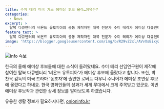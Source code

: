 ```yaml
---
title: 수미 테리 미국 기소 에미상 후보 올라…이유는?
categories:
  - News
excerpt: >
  탈북 다큐멘터리 비욘드 유토피아의 공동 제작자인 대북 전문가 수미 테리가 에미상 다큐멘터리 후보에 올랐습니다. 또한, 박찬욱 감독이 연출한 드라마 동조자에 출연한 로버트 다우니 주니어도 남우조연상 후보에 올랐습니다. 이번 에미상 후보작에는 쇼군과 더 베어 등이 각각 20여 개 부문 후보에 오르며 주목을 받았습니다. 9월 15일에 열리는 제76회 프라임타임 에미상 시상식은 미국 방송계 최고 권위를 인정받는 상으로, 다양한 작품들이 경합할 예정입니다.
feature_text: >
  탈북 다큐멘터리 비욘드 유토피아의 공동 제작자인 대북 전문가 수미 테리가 에미상 다큐멘터리 후보에 올랐습니다. 또한, 박찬욱 감독이 연출한 드라마 동조자에 출연한 로버트 다우니 주니어도 남우조연상 후보에 올랐습니다. 이번 에미상 후보작에는 쇼군과 더 베어 등이 각각 20여 개 부문 후보에 오르며 주목을 받았습니다. 9월 15일에 열리는 제76회 프라임타임 에미상 시상식은 미국 방송계 최고 권위를 인정받는 상으로, 다양한 작품들이 경합할 예정입니다.
image: 'https://blogger.googleusercontent.com/img/b/R29vZ2xl/AVvXsEixyZcFfHzMRdzZMjFBmAUKJYCLCGyLL1o632UiGVXcaFdKo_bkvkuCioo0uUKlGfBVcT3P84aROyZIXSBEx3Aw5nCQ3pTgDom1WDC4m8eifvWiAmWEEVb4x6G_l8C0QH225ldMjyaFvpxGEBGNO37VmDTDMHGhJPq73UglMfDca1-0aw/s1600/blogspot.png'
---
```


<p><img src="https://blogger.googleusercontent.com/img/b/R29vZ2xl/AVvXsEixyZcFfHzMRdzZMjFBmAUKJYCLCGyLL1o632UiGVXcaFdKo_bkvkuCioo0uUKlGfBVcT3P84aROyZIXSBEx3Aw5nCQ3pTgDom1WDC4m8eifvWiAmWEEVb4x6G_l8C0QH225ldMjyaFvpxGEBGNO37VmDTDMHGhJPq73UglMfDca1-0aw/s1600/blogspot.png" alt="info 속보" /></p>

<p>한국의 올해 에미상 후보들에 대한 소식이 들려왔네요. 수미 테리 선임연구원이 제작에 참여한 탈북 다큐멘터리 ‘비욘드 유토피아’가 에미상 후보에 올랐다고 합니다. 또한, 박찬욱 감독의 미국 드라마 ‘동조자’에 출연한 로버트 다우니 주니어가 에미상 조연상 후보에 올랐다고 하네요. 한국 영화인들의 성과가 세계 무대에서 크게 주목받고 있군요. 이번 에미상 후보작과 관련한 상세 정보를 알아보도록 하겠습니다.</p>
유용한 생활 정보가 필요하시다면, <a href="https://onioninfo.kr" rel="dofollow">onioninfo.kr</a>


